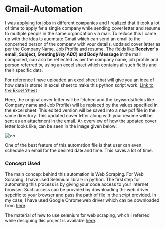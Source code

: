 # Gmail-Automation

I was applying for jobs in different companies and I realized that it took a lot of time to apply for a single company while sending cover letter and resume to multiple people in the same organization via mail. To reduce this I came up with the idea to auomtate Gmail which can send an email to the concerned person of the company with your details, updated cover letter as per the Company Name, Job Profile and resume. The fields like **Receiver's email, Subject, Greeting(*Hey ABC*) and Body Message** in the mail composed, can also be reflected as per the company name, job profile and person referred to, using an excel sheet which contains all such fields and their specific data.

For reference I have uploaded an excel sheet that will give you an idea of how data is stored in excel sheet to make this python script work. [Link to the Excel Sheet](https://github.com/Taresh-oss/Gmail-Automation/blob/main/Gmail%20AUtomation.csv)

Here, the original cover letter will be fetched and the keywords(fields like Company name and Job Profile) will be replaced by the values specified in the excel sheet. This edited version will be saved into a new pdf file in the same directory. This updated cover letter along with your resume will be sent as an attachment in the email. An overview of how the updated cover letter looks like, can be seen in the image given below:

![co](https://user-images.githubusercontent.com/61029579/120128074-2d559680-c18f-11eb-978f-786809860a94.JPG)

One of the best feature of this automation file is that user can even schedule an email for the desired date and time. This saves a lot of time.

### Concept Used

The main concept behind this automation is Web Scraping. For Web Scraping, I have used Selenium library in python. The first step for automating this process is by giving your code access to your internet browser. Such access can be provided by downloading the web driver sepcific to your browser and pass the path of file in the script provided. In my case, I have used Google Chrome web driver which can be downloaded from [here](https://chromedriver.chromium.org/downloads).

The material of how to use selenium for web scraping, which I referred while designing this project is available [here](https://selenium-python.readthedocs.io/). 


